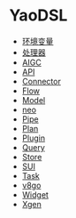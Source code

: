 # YaoDSL

<!-- links begin -->

- [环境变量](环境变量.md)
- [处理器](处理器/index)
- [AIGC](AIGC/index)
- [API](API/index)
- [Connector](Connector/index)
- [Flow](Flow/index)
- [Model](Model/index)
- [neo](neo/index)
- [Pipe](Pipe/index)
- [Plan](Plan/index)
- [Plugin](Plugin/index)
- [Query](Query/index)
- [Store](Store/index)
- [SUI](SUI/index)
- [Task](Task/index)
- [v8go](v8go/index)
- [Widget](Widget/index)
- [Xgen](Xgen/index)
<!-- links end -->
